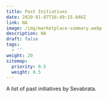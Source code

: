 ```yaml
---
title: Past Initiatives
date: 2020-01-07T16:49:15.046Z
link: NA
image: /img/marketplace-summary.webp
description: NA
draft: false
tags:
  - ''
weight: 20
sitemap:
  priority: 0.5
  weight: 0.5
---
```

<!--

This page represents the landing page for "contributions" section. It is also shown under the homepage header for "contributions". It should be therefore relatively short and sweet.

-->

<p>A list of past initiatives by Sevabrata.</p>
